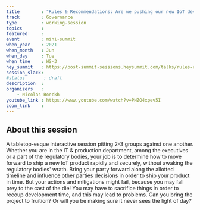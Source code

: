 ```yaml
---
title        : "Rules & Recommendations: Are we pushing our new IoT device out correctly?"
track        : Governance
type         : working-session
topics       :
featured     :
event        : mini-summit
when_year    : 2021
when_month   : Jun
when_day     : Tue
when_time    : WS-3
hey_summit   : https://post-summit-sessions.heysummit.com/talks/rules-recommendations-are-we-pushing-our-new-iot-device-out-correctly/
session_slack:
#status       : draft
description  :
organizers   :
    - Nicolas Boeckh
youtube_link : https://www.youtube.com/watch?v=PHZO4xpev5I
zoom_link    : 
---
```


## About this session
A tabletop-esque interactive session pitting 2-3 groups against one another.
Whether you are in the IT & production department, among the executives or a part of the regulatory bodies, your job is to determine how to move forward to ship a new IoT product rapidly and securely, without awaking the regulatory bodies' wrath.
Bring your party forward along the allotted timeline and influence other parties decisions in order to ship your product in time. But your actions and mitigations might fail, because you may fall prey to the cast of the die! You may have to sacrifice things in order to recoup development time, and this may lead to problems.
Can you bring the project to fruition? Or will you be making sure it never sees the light of day?
